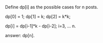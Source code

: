 
Define dp[i] as the possible cases for n posts.

dp[0] = 1;
dp[1] = k;
dp[2] = k*k;

dp[i] = dp[i-1]*k - dp[i-2];  i=3, ... n.  

answer:  dp[n].  

 